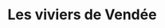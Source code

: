 ---
title: "Les viviers de Vendée"
url: /saint-gilles-croix-de-vie/les-viviers-de-vendee/
shop: Fisch
---